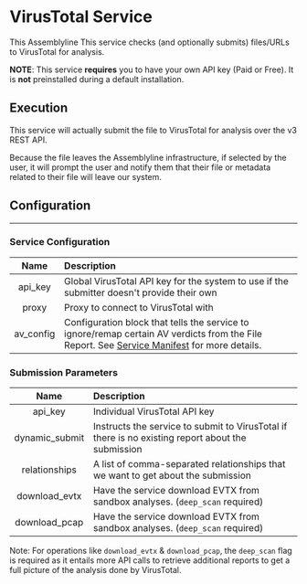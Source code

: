# VirusTotal Service

This Assemblyline This service checks (and optionally submits) files/URLs to VirusTotal for analysis.

**NOTE**: This service **requires** you to have your own API key (Paid or Free). It is **not** preinstalled during a default installation.

## Execution

This service will actually submit the file to VirusTotal for analysis over the v3 REST API.

Because the file leaves the Assemblyline infrastructure, if selected by the user, it will prompt the user and notify them that their file or metadata related to their file will leave our system.

## Configuration
----
### Service Configuration
|Name|Description|
|:---:|:---|
|api_key|Global VirusTotal API key for the system to use if the submitter doesn't provide their own|
|proxy|Proxy to connect to VirusTotal with|
|av_config|Configuration block that tells the service to ignore/remap certain AV verdicts from the File Report. See [Service Manifest](./service_manifest.yml) for more details.|

### Submission Parameters
|Name|Description|
|:---:|:---|
|api_key|Individual VirusTotal API key|
|dynamic_submit|Instructs the service to submit to VirusTotal if there is no existing report about the submission|
|relationships|A list of comma-separated relationships that we want to get about the submission|
|download_evtx|Have the service download EVTX from sandbox analyses. (`deep_scan` required)|
|download_pcap|Have the service download EVTX from sandbox analyses. (`deep_scan` required)|

Note: For operations like `download_evtx` & `download_pcap`, the `deep_scan` flag is required as it entails more API calls to
retrieve additional reports to get a full picture of the analysis done by VirusTotal.
